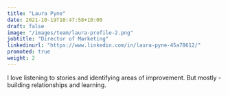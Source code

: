 ```yaml
---
title: "Laura Pyne"
date: 2021-10-19T10:47:58+10:00
draft: false
image: "/images/team/laura-profile-2.png"
jobtitle: "Director of Marketing"
linkedinurl: "https://www.linkedin.com/in/laura-pyne-45a78612/"
promoted: true
weight: 2
---
```


I love listening to stories and identifying areas of improvement. But mostly - building relationships and learning.